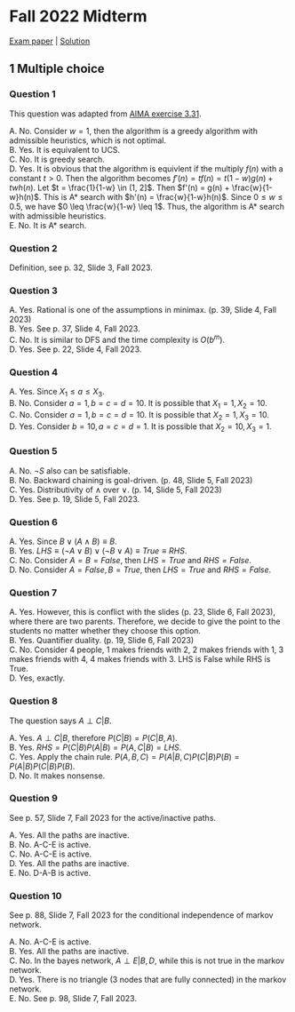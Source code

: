 # Fall 2022 Midterm

[Exam paper](https://nbviewer.org/github/i-TechX/iTechX/blob/file-base/courses/CS181/CS181.01_Fall_2022/Exam%20%E8%80%83%E8%AF%95/F22_CS181_Midterm.pdf) | [Solution](https://nbviewer.org/github/i-TechX/iTechX/blob/file-base/courses/CS181/CS181.01_Fall_2022/Exam%20%E8%80%83%E8%AF%95/F22_CS181_Midterm_solution.pdf)

## 1 Multiple choice

### Question 1

This question was adapted from [AIMA exercise 3.31](https://aimacode.github.io/aima-exercises/search-exercises/ex_31/).

A. No. Consider $w=1$, then the algorithm is a greedy algorithm with admissible heuristics, which is not optimal.  
B. Yes. It is equivalent to UCS.  
C. No. It is greedy search.  
D. Yes. It is obvious that the algorithm is equivlent if the multiply $f(n)$ with a constant $t > 0$. Then the algorithm becomes $f'(n) = tf(n) = t(1-w)g(n) + twh(n)$. Let $t = \frac{1}{1-w} \in (1, 2]$. Then $f'(n) = g(n) + \frac{w}{1-w}h(n)$. This is A* search with $h'(n) = \frac{w}{1-w}h(n)$. Since $0 \leq w \leq 0.5$, we have $0 \leq \frac{w}{1-w} \leq 1$. Thus, the algorithm is A* search with admissible heuristics.  
E. No. It is A* search.

### Question 2

Definition, see p. 32, Slide 3, Fall 2023.

### Question 3

A. Yes. Rational is one of the assumptions in minimax. (p. 39, Slide 4, Fall 2023)  
B. Yes. See p. 37, Slide 4, Fall 2023.  
C. No. It is similar to DFS and the time complexity is $O(b^m)$.  
D. Yes. See p. 22, Slide 4, Fall 2023.

### Question 4

A. Yes. Since $X_1 \leq a \leq X_3$.  
B. No. Consider $a = 1, b = c = d = 10$. It is possible that $X_1 = 1, X_2 = 10$.  
C. No. Consider $a = 1, b = c = d = 10$. It is possible that $X_2 = 1, X_3 = 10$.  
D. Yes. Consider $b = 10, a = c = d = 1$. It is possible that $X_2 = 10, X_3 = 1$.

### Question 5

A. No. $\neg S$ also can be satisfiable.  
B. No. Backward chaining is goal-driven. (p. 48, Slide 5, Fall 2023)  
C. Yes. Distributivity of $\land$ over $\lor$. (p. 14, Slide 5, Fall 2023)  
D. Yes. See p. 19, Slide 5, Fall 2023.

### Question 6

A. Yes. Since $B \lor (A \land B) \equiv B$.  
B. Yes. $LHS \equiv (\neg A \lor B) \lor (\neg B \lor A) \equiv True \equiv RHS$.  
C. No. Consider $A = B = False$, then $LHS = True$ and $RHS = False$.  
D. No. Consider $A = False, B = True$, then $LHS = True$ and $RHS = False$.

### Question 7

A. Yes. However, this is conflict with the slides (p. 23, Slide 6, Fall 2023), where there are two parents. Therefore, we decide to give the point to the students no matter whether they choose this option.  
B. Yes. Quantifier duality. (p. 19, Slide 6, Fall 2023)  
C. No. Consider 4 people, 1 makes friends with 2, 2 makes friends with 1, 3 makes friends with 4, 4 makes friends with 3. LHS is False while RHS is True.  
D. Yes, exactly.

### Question 8

The question says $A \perp C|B$.

A. Yes. $A \perp C|B$, therefore $P(C|B) = P(C|B, A)$.  
B. Yes. $RHS = P(C|B)P(A|B) = P(A,C|B) = LHS$.  
C. Yes. Apply the chain rule. $P(A,B,C)=P(A|B,C)P(C|B)P(B)=P(A|B)P(C|B)P(B)$.  
D. No. It makes nonsense.

### Question 9

See p. 57, Slide 7, Fall 2023 for the active/inactive paths.

A. Yes. All the paths are inactive.  
B. No. A-C-E is active.  
C. No. A-C-E is active.  
D. Yes. All the paths are inactive.  
E. No. D-A-B is active.

### Question 10

See p. 88, Slide 7, Fall 2023 for the conditional independence of markov network.

A. No. A-C-E is active.  
B. Yes. All the paths are inactive.  
C. No. In the bayes network, $A \perp E|B, D$, while this is not true in the markov network.  
D. Yes. There is no triangle (3 nodes that are fully connected) in the markov network.  
E. No. See p. 98, Slide 7, Fall 2023.
